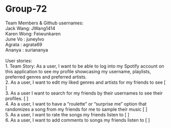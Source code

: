 # Group-72
Team Members & Github usernames:
<br /> Jack Wang: JWang1414
<br /> Karen Wong: Feiwunkaren
<br /> June Vo : juneylvo
<br />Agrata : agrata69
<br />Ananya : suriananya
<br />
<br />
User stories:
<br /> 1. Team Story: As a user, I want to be able to log into my Spotify account on this application to see my profile showcasing my username, playlists, preferred genres and preferred artists.
<br /> 2. As a user, I want to edit my liked genres and artists for my friends to see [ ]
<br /> 3. As a user I want to search for my friends by their usernames to see their profiles. [ ]
<br /> 4. As a user, I want to have a “roulette” or “surprise me” option that randomizes a song from my friends for me to sample their music [ ]
<br /> 5. As a user, I want to rate the songs my friends listen to [ ]
<br /> 6. As a user, I want to add comments to songs my friends listen to [ ]
